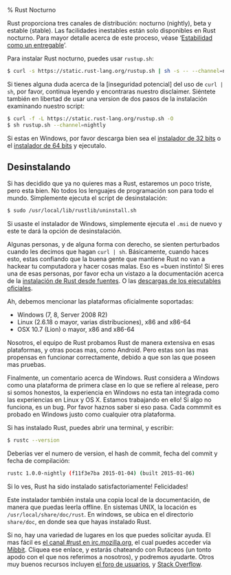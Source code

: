 % Rust Nocturno

Rust proporciona tres canales de distribución: nocturno (nightly), beta y estable (stable). Las facilidades inestables están solo disponibles en Rust nocturno. Para mayor detalle acerca de este proceso, véase ‘[Estabilidad como un entregable][stability]’.

[stability]: http://blog.rust-lang.org/2014/10/30/Stability.html

Para instalar Rust nocturno, puedes usar `rustup.sh`:

```bash
$ curl -s https://static.rust-lang.org/rustup.sh | sh -s -- --channel=nightly
```

Si tienes alguna duda acerca de la [inseguridad potencial] del uso de `curl | sh`, por favor, continua leyendo y encontraras nuestro disclaimer. Siéntete también en libertad de usar una version de dos pasos de la instalación examinando nuestro script:

```bash
$ curl -f -L https://static.rust-lang.org/rustup.sh -O
$ sh rustup.sh --channel=nightly
```

[insecurity]: http://curlpipesh.tumblr.com

Si estas en Windows, por favor descarga bien sea el [instalador de 32 bits][win32] o el [instalador de 64 bits][win64] y ejecutalo.

[win32]: https://static.rust-lang.org/dist/rust-nightly-i686-pc-windows-gnu.msi
[win64]: https://static.rust-lang.org/dist/rust-nightly-x86_64-pc-windows-gnu.msi

## Desinstalando

Si has decidido que ya no quieres mas a Rust, estaremos un poco triste, pero esta bien. No todos los lenguajes de programación son para todo el mundo. Simplemente ejecuta el script de desinstalación:

```bash
$ sudo /usr/local/lib/rustlib/uninstall.sh
```

Si usaste el instalador de Windows, simplemente ejecuta el `.msi` de nuevo y este te dará la opción de desinstalación.

Algunas personas, y de alguna forma con derecho, se sienten perturbados cuando les decimos que hagan `curl | sh`. Básicamente, cuando haces esto, estas confiando que la buena gente que mantiene Rust no van a hackear tu computadora y hacer cosas malas. Eso es =buen instinto! Si eres una de esas personas, por favor echa un vistazo a la documentación acerca de la [instalación de Rust desde fuentes][from-source]. O las [descargas de los ejecutables oficiales][install-page].

[from-source]: https://github.com/rust-lang/rust#building-from-source
[install-page]: https://www.rust-lang.org/install.html

Ah, debemos mencionar las plataformas oficialmente soportadas:

* Windows (7, 8, Server 2008 R2)
* Linux (2.6.18 o mayor, varias distribuciones), x86 and x86-64
* OSX 10.7 (Lion) o mayor, x86 and x86-64

Nosotros, el equipo de Rust probamos Rust de manera extensiva en esas plataformas, y otras pocas mas, como Android. Pero estas son las mas propensas en funcionar correctamente, debido a que son las que poseen mas pruebas.

Finalmente, un comentario acerca de Windows. Rust considera a Windows como una plataforma de primera clase en lo que se refiere al release, pero si somos honestos, la experiencia en Windows no esta tan integrada como las experiencias en Linux y OS X. Estamos trabajando en ello! Si algo no funciona, es un bug. Por favor haznos saber si eso pasa. Cada commmit es probado en Windows justo como cualquier otra plataforma.

Si has instalado Rust, puedes abrir una terminal, y escribir:

```bash
$ rustc --version
```

Deberías ver el numero de version, el hash de commit, fecha del commit y fecha de compilación:

```bash
rustc 1.0.0-nightly (f11f3e7ba 2015-01-04) (built 2015-01-06)
```

Si lo ves, Rust ha sido instalado satisfactoriamente! Felicidades!

Este instalador también instala una copia local de la documentación, de manera que puedas leerla offline. En sistemas UNIX, la locación es `/usr/local/share/doc/rust`. En windows, se ubica en el directorio `share/doc`, en donde sea que hayas instalado Rust.

Si no, hay una variedad de lugares en los que puedes solicitar ayuda. El mas fácil es [el canal #rust en irc.mozilla.org][irc], el cual puedes acceder via [Mibbit][mibbit]. Cliquea ese enlace, y estarás chateando con Rutaceos (un tonto apodo con el que nos referimos a nosotros), y podremos ayudarte. Otros muy buenos recursos incluyen [el foro de usuarios][users], y [Stack Overflow][stackoverflow].

[irc]: irc://irc.mozilla.org/#rust
[mibbit]: http://chat.mibbit.com/?server=irc.mozilla.org&channel=%23rust
[users]: https://users.rust-lang.org/
[stackoverflow]: http://stackoverflow.com/questions/tagged/rust
